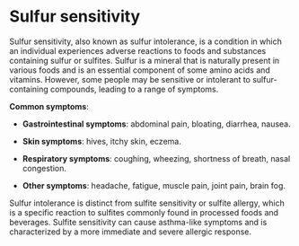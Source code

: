[//]: # (source: ?)
[//]: # (aka: sulfur intolerance)
[//]: # (tags: sensitivities)

# Sulfur sensitivity

Sulfur sensitivity, also known as sulfur intolerance, is a condition in which an individual experiences adverse reactions to foods and substances containing sulfur or sulfites. Sulfur is a mineral that is naturally present in various foods and is an essential component of some amino acids and vitamins. However, some people may be sensitive or intolerant to sulfur-containing compounds, leading to a range of symptoms.

**Common symptoms**:

* **Gastrointestinal symptoms**: abdominal pain, bloating, diarrhea, nausea.

* **Skin symptoms**: hives, itchy skin, eczema.

* **Respiratory symptoms**: coughing, wheezing, shortness of breath, nasal congestion.

* **Other symptoms**: headache, fatigue, muscle pain, joint pain, brain fog.

Sulfur intolerance is distinct from sulfite sensitivity or sulfite allergy, which is a specific reaction to sulfites commonly found in processed foods and beverages. Sulfite sensitivity can cause asthma-like symptoms and is characterized by a more immediate and severe allergic response.
